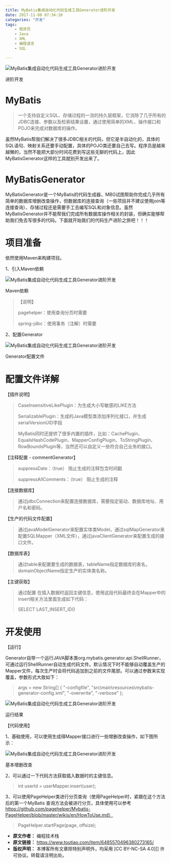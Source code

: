 ```yaml
---
title: MyBatis集成自动化代码生成工具Generator进阶开发
date: 2017-11-08 07:34:10
categories: "开发"
tags:
	- 程序员
	- Java
	- XML
	- 编程语言
	- SQL

---
```


![MyBatis集成自动化代码生成工具Generator进阶开发][MyBatis_Generator]

进阶开发

# MyBatis #

> 一个支持自定义SQL、存储过程的一流的持久层框架，它消除了几乎所有的JDBC连接、参数以及检索结果设置，通过使用简单的XML、操作接口和POJO来完成对数据库的操作。

虽然MyBatis帮我们解决了很多JDBC相关的代码，但它是半自动化的，具体的SQL语句、映射关系还要手动配置，具体的POJO类还要自己去写。程序员是越来越懒的，当然不能把大部分时间花费到写这些无聊的代码上，因此MyBatisGenerator这样的工具就别开发出来了。

# MyBatisGenerator #

MyBatisGenerator是一个MyBatis的代码生成器，MBG试图帮助你完成几乎所有简单的数据库增删改查操作，但数据库的连接查询（一些项目并不建议使用join等连接查询）、存储过程还是需要手工去编写SQL和对象信息。虽然MyBatisGenerator并不能帮我们完成所有数据库操作相关的封装，但确实能够帮助我们免去写很多的代码。下面就开始我们的代码生产进阶之旅吧！！！

# 项目准备    #

依然使用Maven来构建项目。

1、引入Maven依赖

![MyBatis集成自动化代码生成工具Generator进阶开发][MyBatis_Generator 1]

Maven依赖

> 【说明】
> 
> pagehelper：使用查询分页时需要
> 
> spring-jdbc：使用事务（注解）时需要

2、配置Generator

![MyBatis集成自动化代码生成工具Generator进阶开发][MyBatis_Generator 2]

Generator配置文件

# 配置文件详解 #

【插件说明】  


> CaseInsensitiveLikePlugin：为生成大小写敏感的LIKE方法
> 
> SerializablePlugin：生成的Java模型类添加序列化接口，并生成serialVersionUID字段
> 
> MyBatis同时还提供了很多内置的插件，比如：CachePlugin、EqualsHashCodePlugin、MapperConfigPlugin、ToStringPlugin、RowBoundsPlugin等，当然还可以自定义一些符合自己业务的接口。

【注释配置 - commentGenerator】  


> suppressDate：（true） 阻止生成的注释包含时间戳
> 
> suppressAllComments：（true） 阻止生成的注释

【连接数据库】  


> 通过jdbcConnection来配置连接数据库，需要指定驱动、数据库地址、用户名和密码。

【生产的代码文件配置】

> 通过javaModelGenerator来配置实体类Model，通过sqlMapGenerator来配置SQLMapper（XML文件），通过javaClientGenerator来配置生成的接口文件。

【数据库表】

> 通过table来配置要生成的数据表，tableName指定数据库的表名，domainObjectName指定生产的实体类名称。

【主键获取】

> 通过配置 <generatedKey column="id" sqlStatement="MySql" identity="true"/> 在插入数据时返回主键信息，使用这段代码最终会在Mapper中的insert相关方法里面生成如下代码：
> 
> <selectKey keyProperty="id" order="AFTER" resultType="java.lang.Integer">
> 
> SELECT LAST\_INSERT\_ID()
> 
> </selectKey>

# 开发使用 #

【运行】  


Generator自带一个运行JAVA脚本类org.mybatis.generator.api.ShellRunner，可通过运行ShellRunner自动生成代码文件。默认情况下时不能够自动覆盖生产的Mapper文件，每次生产时会将代码追加到之前的文件尾部。可以通过参数来实现覆盖，参数形式大致如下：

> args = new String\[\] \{ "-configfile", "src\\main\\resources\\mybatis-generator-config.xml", "-overwrite", "-verbose" \};

![MyBatis集成自动化代码生成工具Generator进阶开发][MyBatis_Generator 3]

运行结果

【代码使用】  


1、基础使用，可以使用生成得Mapper接口进行一些增删改查操作，如下图所示：

![MyBatis集成自动化代码生成工具Generator进阶开发][MyBatis_Generator 4]

基本增删改查

2、可以通过一下代码方法获取插入数据时的主键信息。  


> int userId = userMapper.insert(user);

3、可以使用PageHelper类进行分页查询（使用PageHelper时，紧跟在这个方法后的第一个MyBatis 查询方法会被进行分页，具体使用可以参考 https://github.com/pagehelper/Mybatis-PageHelper/blob/master/wikis/en/HowToUse.md）  


> PageHelper.startPage(page, offsize);


[MyBatis_Generator]: /pro/os/crawler/MEQ6-ZAVB-YVUV.jpg
[MyBatis_Generator 1]: /pro/os/crawler/AYIU-AJRJ-6ZUF.jpg
[MyBatis_Generator 2]: /pro/os/crawler/RNZQ-NR3Q-ZZV2.jpg
[MyBatis_Generator 3]: /pro/os/crawler/ZAZM-M2EM-A3AQ.jpg
[MyBatis_Generator 4]: /pro/os/crawler/FZAV-RYYE-BJYQ.jpg
 *  **原文作者：** 编程技术栈
 *  **原文链接：** https://www.toutiao.com/item/6485570496380273165/
 *  **版权声明：** 本博客所有文章除特别声明外，均采用 [CC BY-NC-SA 4.0][] 许可协议。转载请注明出处。